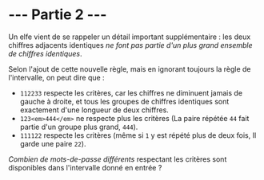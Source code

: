 # --- Partie 2 ---

Un elfe vient de se rappeler un détail important supplémentaire : les deux chiffres adjacents identiques *ne font pas partie d'un plus grand ensemble de chiffres identiques*.

Selon l'ajout de cette nouvelle règle, mais en ignorant toujours la règle de l'intervalle, on peut dire que :

- `112233` respecte les critères, car les chiffres ne diminuent jamais de gauche à droite, et tous les groupes de chiffres identiques sont exactement d'une longueur de deux chiffres.
- `123<em>444</em>` ne respecte plus les critères (La paire répétée `44` fait partie d'un groupe plus grand, `444`).
- `111122` respecte les critères (même si `1` y est répété plus de deux fois, Il garde une paire `22`).

*Combien de mots-de-passe différents* respectant les critères sont disponibles dans l'intervalle donné en entrée ?